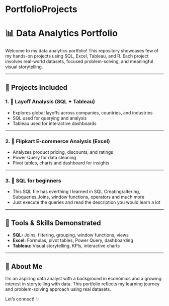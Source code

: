 # PortfolioProjects
# 📊 Data Analytics Portfolio

Welcome to my data analytics portfolio! This repository showcases few of my hands-on projects using SQL, Excel, Tableau, and R. 
Each project involves real-world datasets, focused problem-solving, and meaningful visual storytelling.

---

## 📁 Projects Included

### 1. 🧾 Layoff Analysis (SQL + Tableau)
- Explores global layoffs across companies, countries, and industries
- SQL used for querying and analysis
- Tableau used for interactive dashboards

---

### 2. 🛒 Flipkart E-commerce Analysis (Excel)
- Analyzes product pricing, discounts, and ratings
- Power Query for data cleaning
- Pivot tables, charts and dashboard for insights
  
---

### 3. 🧾 SQL for beginners
- This SQL file has everthing I learned in SQL Creating/altering, Subqueries,Joins, window functions, operators and much more
- Just execute the queries and read the description you would learn a lot 
  
---

## 📌 Tools & Skills Demonstrated

- **SQL:** Joins, filtering, grouping, window functions, views
- **Excel:** Formulas, pivot tables, Power Query, dashboarding
- **Tableau:** Visual storytelling, KPIs, interactive charts

---

## 🧠 About Me

I’m an aspiring data analyst with a background in economics and a growing interest in storytelling with data. This portfolio reflects my learning journey and problem-solving approach using real datasets.

Let’s connect! ✨
